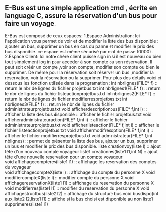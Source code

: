 E-Bus est une simple application cmd , écrite en language C, assure la réservation d'un bus pour faire un voyage. 
------------------------------------------------------------------------------------------------------------------------------------------------------------------------------------------------------------------------------------------------------------------------------------------------------------------------
E-Bus est composé de deux espaces:
1.Espace Administration:
Ici l'application vous permet de voir et de modifier la liste des bus disponible : ajouter un bus, supprimer un bus en cas du panne et modifier le prix des bus disponible.
ce espace est même sécurisé par mot de passe (0000) .
2.Espace Client:
Ici notre chère client puisse sign in si il est nouveau ou bien tout simplement log in pour accéder à son compte ou son réservation.
Il peut soit créér un compte ,voir son compte, modifier son compte ou bien le supprimer.
De même pour la réservation soit réserver un bus ,modifier la réservation, voir la réservation ou la supprimer.
Pour plus des détails  voici ci dessous  les fonction utilisée dans la programation :
	int nbrlignes(FILE* f) :: return le nbr de lignes du fichier projetbus.txt
	int nbrlignes1(FILE* f) :: return le nbr de lignes du fichier listeactionprojetbus.txt
	int nbrlignes2(FILE* f) :: return le nbr de lignes du fichier modifierresprojetbus.txt
	int nbrlignes3(FILE* f) :: return le nbr de lignes du fichier administrateurprojetbus.txt
	void afficherdescriptionbus(FILE* f,int i) :: afficher la liste des bus disponible :: afficher le fichier projetbus.txt
	void afficheradministrateuraction(FILE* f,int i) :: afficher le fichier administrateurprojetbus.txt
	void afficherlisteaction(FILE* f,int i)   :: afficher le fichier listeactionprojetbus.txt
	void affichermodifresoption(FILE* f,int i)  :: afficher le fichier modifierresprojetbus.txt
	void administrateur(FILE* f,int nblignes) :: permet de présenter la liste des bus, ajouter un bus, supprimer un bus et modifier le prix des bus disponible.
	liste creationvoy(liste l) :: ajout tête d'un nouveau compte voyageur
	liste1 creationres(liste1 l1,int N) :: ajout tête d'une nouvelle reservation pour un compte voyageur  
	void affichagecompteres(liste1 l1) :: affichage les reservation des comptes du voyageur  
	void affichagecompteX(liste l) ::  affichage du compte du personne X
	void modifiercompteX(liste l) :: modifier compte du personne X
	void affichagereservationX(liste1 l1) ::  affichage du reservation du personne X
  void modifierres(liste1 l1) :: modifier du reservation du personne X
  void affichagestructbus(liste2 l2) :: affichage du structure bus
  void busdispo(int aux,liste2 l2,liste1 l1) :: affiche si la bus choisi est disponible au non
	liste1 supprimeres(liste1 l1)
